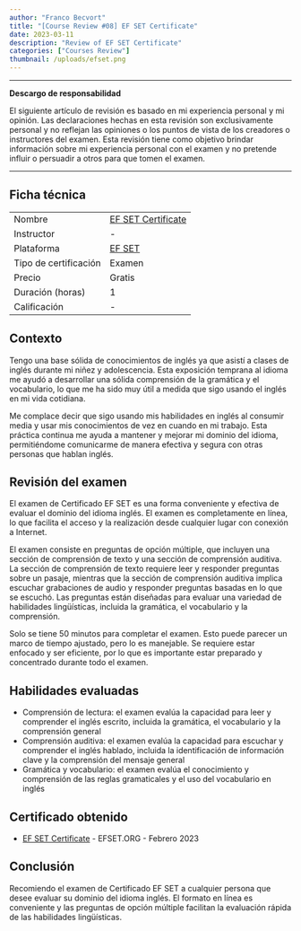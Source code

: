 ```yaml
---
author: "Franco Becvort"
title: "[Course Review #08] EF SET Certificate"
date: 2023-03-11
description: "Review of EF SET Certificate"
categories: ["Courses Review"]
thumbnail: /uploads/efset.png
---
```


---

**Descargo de responsabilidad**

El siguiente artículo de revisión es basado en mi experiencia personal y mi opinión. Las declaraciones hechas en esta revisión son exclusivamente personal y no reflejan las opiniones o los puntos de vista de los creadores o instructores del examen. Esta revisión tiene como objetivo brindar información sobre mi experiencia personal con el examen y no pretende influir o persuadir a otros para que tomen el examen.

---

## Ficha técnica

|                       |                                                                   |
| --------------------- | ----------------------------------------------------------------- |
| Nombre                | [EF SET Certificate](hhttps://www.efset.org/english-certificate/) |
| Instructor            | -                                                                 |
| Plataforma            | [EF SET](https://www.efset.org/)                                  |
| Tipo de certificación | Examen                                                            |
| Precio                | Gratis                                                            |
| Duración \(horas\)    | 1                                                                 |
| Calificación          | -                                                                 |

## Contexto

Tengo una base sólida de conocimientos de inglés ya que asistí a clases de inglés durante mi niñez y adolescencia. Esta exposición temprana al idioma me ayudó a desarrollar una sólida comprensión de la gramática y el vocabulario, lo que me ha sido muy útil a medida que sigo usando el inglés en mi vida cotidiana.

Me complace decir que sigo usando mis habilidades en inglés al consumir media y usar mis conocimientos de vez en cuando en mi trabajo. Esta práctica continua me ayuda a mantener y mejorar mi dominio del idioma, permitiéndome comunicarme de manera efectiva y segura con otras personas que hablan inglés.

## Revisión del examen

El examen de Certificado EF SET es una forma conveniente y efectiva de evaluar el dominio del idioma inglés. El examen es completamente en línea, lo que facilita el acceso y la realización desde cualquier lugar con conexión a Internet.

El examen consiste en preguntas de opción múltiple, que incluyen una sección de comprensión de texto y una sección de comprensión auditiva. La sección de comprensión de texto requiere leer y responder preguntas sobre un pasaje, mientras que la sección de comprensión auditiva implica escuchar grabaciones de audio y responder preguntas basadas en lo que se escuchó. Las preguntas están diseñadas para evaluar una variedad de habilidades lingüísticas, incluida la gramática, el vocabulario y la comprensión.

Solo se tiene 50 minutos para completar el examen. Esto puede parecer un marco de tiempo ajustado, pero lo es manejable. Se requiere estar enfocado y ser eficiente, por lo que es importante estar preparado y concentrado durante todo el examen.

## Habilidades evaluadas

- Comprensión de lectura: el examen evalúa la capacidad para leer y comprender el inglés escrito, incluida la gramática, el vocabulario y la comprensión general
- Comprensión auditiva: el examen evalúa la capacidad para escuchar y comprender el inglés hablado, incluida la identificación de información clave y la comprensión del mensaje general
- Gramática y vocabulario: el examen evalúa el conocimiento y comprensión de las reglas gramaticales y el uso del vocabulario en inglés

## Certificado obtenido

- [EF SET Certificate](https://www.efset.org/cert/gfD3Kv) - EFSET.ORG - Febrero 2023

## Conclusión

Recomiendo el examen de Certificado EF SET a cualquier persona que desee evaluar su dominio del idioma inglés. El formato en línea es conveniente y las preguntas de opción múltiple facilitan la evaluación rápida de las habilidades lingüísticas.
